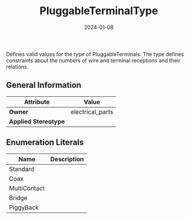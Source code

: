 ﻿---
title: PluggableTerminalType
toc: false
type: specs
date: "2024-01-08"
draft: false
specification: VEC
version: 2.1.0
documentType: "Recommendation"
elementType: Class
classes:
  - PluggableTerminalType
menu_name: vec-2.1.0
---
<p> Defines valid values for the type of PluggableTerminals. The type defines constraints about the numbers of wire and&#160;terminal receptions and their relations.      </p>

## General Information

| Attribute               | Value |
|-------------------------|-------|
| **Owner**               | electrical_parts |
| **Applied Stereotype**  |   |

## Enumeration Literals
| Name          | **Description** |
|---------------|-----------------|
| Standard |  |
| Coax |  |
| MultiContact |  |
| Bridge |  |
| PiggyBack |  |
